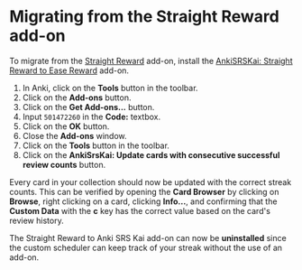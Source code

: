# Migrating from the Straight Reward add-on

To migrate from the [Straight Reward](https://ankiweb.net/shared/info/957961234)
add-on, install the [AnkiSRSKai: Straight Reward to Ease
Reward](https://ankiweb.net/shared/info/501472260) add-on.

1. In Anki, click on the **Tools** button in the toolbar.
2. Click on the **Add-ons** button.
3. Click on the **Get Add-ons...** button.
4. Input `501472260` in the **Code:** textbox.
5. Click on the **OK** button.
6. Close the **Add-ons** window.
7. Click on the **Tools** button in the toolbar.
8. Click on the **AnkiSrsKai: Update cards with consecutive successful review
   counts** button.

Every card in your collection should now be updated with the correct streak
counts. This can be verified by opening the **Card Browser** by clicking on
**Browse**, right clicking on a card, clicking **Info...**, and confirming that
the **Custom Data** with the **c** key has the correct value based on the card's
review history.

The Straight Reward to Anki SRS Kai add-on can now be **uninstalled** since the
custom scheduler can keep track of your streak without the use of an add-on.
